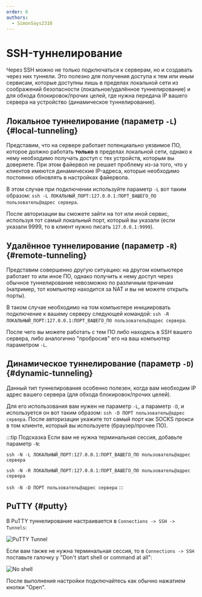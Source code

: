 ```yaml
---
order: 6
authors:
  - SimonSays2310
---
```


# SSH-туннелирование

Через SSH можно не только подключаться к серверам, но и создавать через них туннели. Это полезно для получения доступа к тем или иным сервисам, которые доступны лишь в пределах локальной сети из соображений безопасности (локальное/удалённое туннелирование) и для обхода блокировок/прочих целей, где нужна передача IP вашего сервера на устройство (динамическое туннелирование).

## Локальное туннелирование (параметр `-L`) {#local-tunneling}

Представим, что на сервере работает потенциально уязвимое ПО, которое должно работать **только** в пределах локальной сети, однако к нему необходимо получать доступ с тех устройств, которым вы доверяете. При этом файервол не решает проблему из-за того, что у клиентов имеются динамические IP-адреса, которые необходимо постоянно обновлять в настройках файервола.

В этом случае при подключении используйте параметр `-L` вот таким образом: `ssh -L ЛОКАЛЬНЫЙ_ПОРТ:127.0.0.1:ПОРТ_ВАШЕГО_ПО пользователь@адрес сервера`.

После авторизации вы сможете зайти на тот или иной сервис, используя тот самый локальный порт, который вы указали (если указали 9999, то в клиент нужно писать `127.0.0.1:9999`).

## Удалённое туннелирование (параметр `-R`) {#remote-tunneling}

Представим совершенно другую ситуацию: на другом компьютере работает то или иное ПО, однако получить к нему доступ через обычное туннелирование невозможно по различным причинам (например, тот компьютер находится за NAT и вы не можете открыть порты).

В таком случае необходимо на том компьютере инициировать подключение к вашему серверу следующей командой: `ssh -R ЛОКАЛЬНЫЙ_ПОРТ:127.0.0.1:ПОРТ_ВАШЕГО_ПО пользователь@адрес сервера`.

После чего вы можете работать с тем ПО либо находясь в SSH вашего сервера, либо аналогично "пробросив" его на ваш компьютер параметром `-L`.

## Динамическое туннелирование (параметр `-D`) {#dynamic-tunneling}

Данный тип туннелирования особенно полезен, когда вам необходим IP адрес вашего сервера (для обхода блокировок/прочих целей).

Для его использования вам нужен не параметр `-L`, а параметр `-D`, и используется он вот таким образом: `ssh -D ПОРТ пользователь@адрес сервера`. После авторизации укажите тот самый порт как SOCKS прокси в том клиенте, который вы используете (браузер/прочее ПО).

:::tip Подсказка
Если вам не нужна терминальная сессия, добавьте параметр `-N`:

`ssh -N -L ЛОКАЛЬНЫЙ_ПОРТ:127.0.0.1:ПОРТ_ВАШЕГО_ПО пользователь@адрес сервера`

`ssh -N -R ЛОКАЛЬНЫЙ_ПОРТ:127.0.0.1:ПОРТ_ВАШЕГО_ПО пользователь@адрес сервера`

`ssh -N -D ПОРТ пользователь@адрес сервера`
:::

## PuTTY {#putty}

В PuTTY туннелирование настраивается в `Connections -> SSH -> Tunnels`:

![PuTTY Tunnel](/vds/sshtunnel/1.png)

Если вам также не нужна терминальная сессия, то в `Connections -> SSH` поставьте галочку у "Don't start shell or command at all":

![No shell](/vds/sshtunnel/2.png)

После выполнения настройки подключайтесь как обычно нажатием кнопки "Open".
